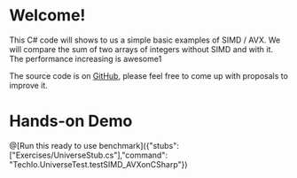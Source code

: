 # Welcome!

This C# code will shows to us a simple basic examples of SIMD / AVX.
We will compare the sum of two arrays of integers without SIMD and with it. The performance increasing is awesome1


The source code is on [GitHub](https://github.com/TechDotIO/csharp-template), please feel free to come up with proposals to improve it.

# Hands-on Demo

@[Run this ready to use benchmark]({"stubs": ["Exercises/UniverseStub.cs"],"command": "TechIo.UniverseTest.testSIMD_AVXonCSharp"})
